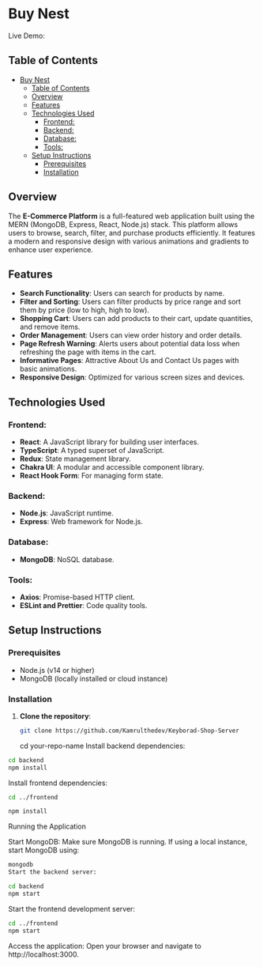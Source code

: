 # Buy Nest

Live Demo: 

## Table of Contents

- [Buy Nest](#buy-nest)
  - [Table of Contents](#table-of-contents)
  - [Overview](#overview)
  - [Features](#features)
  - [Technologies Used](#technologies-used)
    - [Frontend:](#frontend)
    - [Backend:](#backend)
    - [Database:](#database)
    - [Tools:](#tools)
  - [Setup Instructions](#setup-instructions)
    - [Prerequisites](#prerequisites)
    - [Installation](#installation)

## Overview

The **E-Commerce Platform** is a full-featured web application built using the MERN (MongoDB, Express, React, Node.js) stack. This platform allows users to browse, search, filter, and purchase products efficiently. It features a modern and responsive design with various animations and gradients to enhance user experience.

## Features

- **Search Functionality**: Users can search for products by name.
- **Filter and Sorting**: Users can filter products by price range and sort them by price (low to high, high to low).
- **Shopping Cart**: Users can add products to their cart, update quantities, and remove items.
- **Order Management**: Users can view order history and order details.
- **Page Refresh Warning**: Alerts users about potential data loss when refreshing the page with items in the cart.
- **Informative Pages**: Attractive About Us and Contact Us pages with basic animations.
- **Responsive Design**: Optimized for various screen sizes and devices.

## Technologies Used

### Frontend:

- **React**: A JavaScript library for building user interfaces.
- **TypeScript**: A typed superset of JavaScript.
- **Redux**: State management library.
- **Chakra UI**: A modular and accessible component library.
- **React Hook Form**: For managing form state.

### Backend:

- **Node.js**: JavaScript runtime.
- **Express**: Web framework for Node.js.

### Database:

- **MongoDB**: NoSQL database.

### Tools:

- **Axios**: Promise-based HTTP client.
- **ESLint and Prettier**: Code quality tools.

## Setup Instructions

### Prerequisites

- Node.js (v14 or higher)
- MongoDB (locally installed or cloud instance)

### Installation

1. **Clone the repository**:
   ```sh
   git clone https://github.com/Kamrulthedev/Keyborad-Shop-Server
   ```
   cd your-repo-name
   Install backend dependencies:

```sh Copy code
cd backend
npm install
```

Install frontend dependencies:

```sh Copy code
cd ../frontend

npm install
```

Running the Application

Start MongoDB:
Make sure MongoDB is running. If using a local instance, start MongoDB using:

```sh Copy code
mongodb
Start the backend server:
```

```sh Copy code
cd backend
npm start
```

Start the frontend development server:

```sh Copy code
cd ../frontend
npm start
```

Access the application:
Open your browser and navigate to http://localhost:3000.
